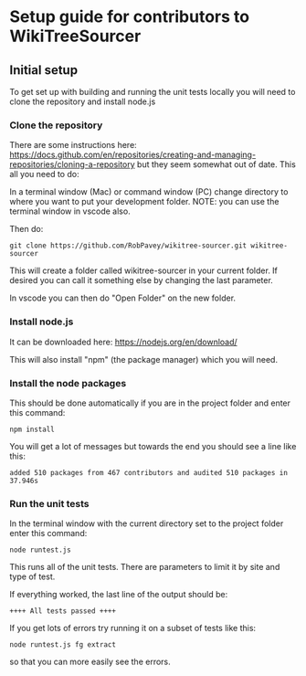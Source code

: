 # Setup guide for contributors to WikiTreeSourcer

## Initial setup

To get set up with building and running the unit tests locally you will need to clone the repository and install node.js

### Clone the repository

There are some instructions here: https://docs.github.com/en/repositories/creating-and-managing-repositories/cloning-a-repository but they seem somewhat out of date. This all you need to do:

In a terminal window (Mac) or command window (PC) change directory to where you want to put your development folder. NOTE: you can use the terminal window in vscode also.

Then do:

`git clone https://github.com/RobPavey/wikitree-sourcer.git wikitree-sourcer`

This will create a folder called wikitree-sourcer in your current folder.  If desired you can call it something else by changing the last parameter.

In vscode you can then do "Open Folder" on the new folder.

### Install node.js

It can be downloaded here: https://nodejs.org/en/download/

This will also install "npm" (the package manager) which you will need.

### Install the node packages

This should be done automatically if you are in the project folder and enter this command:

`npm install`

You will get a lot of messages but towards the end you should see a line like this:

`added 510 packages from 467 contributors and audited 510 packages in 37.946s`

### Run the unit tests

In the terminal window with the current directory set to the project folder enter this command:

`node runtest.js`

This runs all of the unit tests. There are parameters to limit it by site and type of test.

If everything worked, the last line of the output should be:

`++++ All tests passed ++++`

If you get lots of errors try running it on a subset of tests like this:

`node runtest.js fg extract`

so that you can more easily see the errors.

